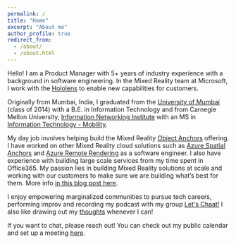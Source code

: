 ```yaml
---
permalink: /
title: "Home"
excerpt: "About me"
author_profile: true
redirect_from: 
  - /about/
  - /about.html
---
```


Hello! I am a Product Manager with 5+ years of industry experience with a background in software engineering. In the Mixed Reality team at Microsoft, I work with the [Hololens](https://www.microsoft.com/en-us/hololens) to enable new capabilities for customers.

Originally from Mumbai, India, I graduated from the [University of Mumbai](https://www.djsce.ac.in/) (class of 2014) with a B.E. in Information Technology and from Carnegie Mellon University, [Information Networking Institute](https://www.cmu.edu/ini/) with an MS in [Information Technology - Mobility](https://www.cmu.edu/ini/academics/bicoastal/index.html). 

<!-- As I have gained [valuable](https://intuit.com/) [experience](https://www.microsoft.com/en-us/microsoft-365/exchange/email) serving in [unique](https://www.microsoft.com/en-us/hololens) [roles](https://www.iitb.ac.in/), I continue to look for more opportunities to expand my skillset! -->

My day job involves helping build the Mixed Reality [Object Anchors](https://azure.microsoft.com/services/object-anchors/) offering. I have worked on other Mixed Reality cloud solutions such as [Azure Spatial Anchors](https://azure.microsoft.com/services/spatial-anchors/) and [Azure Remote Rendering](https://azure.microsoft.com/services/remote-rendering/) as a software engineer. I also have experience with building large scale services from my time spent in Office365. My passion lies in building Mixed Reality solutions at scale and working with our customers to make sure we are building what’s best for them. More info [in this blog post here](https://techcommunity.microsoft.com/t5/mixed-reality-business/guest-blog-unlocking-more-experiences-with-the-cloud/ba-p/2042365).

I enjoy empowering marginalized communities to pursue tech careers, performing improv and recording my podcast with my group [Let's Chaat!](https://www.facebook.com/letschaatimprov) I also like drawing out my [thoughts](https://www.instagram.com/_artchana/) whenever I can!

If you want to chat, please reach out! You can check out my public calendar and set up a meeting [here](https://aka.ms/conferencecallwitharchana).